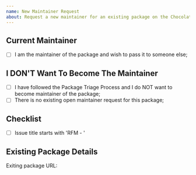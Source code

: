 ```yaml
---
name: New Maintainer Request
about: Request a new maintainer for an existing package on the Chocolatey Community Repository?
---
```


<!--
If you want to request a new maintainer for a package that you DO NOT MAINTAIN, please ensure you have followed the Package Triage Process - https://chocolatey.org/docs/package-triage-process - specifically you have contacted the maintainer using the 'Contact Maintainer' link on the package page.

If you have followed the Package Triage Process above and want to request to become the maintainer of a package that you DO NOT MAINTAIN, please go to the package page and click the 'Contact Site Admins' link and complete the details.

If you have followed the Package Triage Process above and do not want to request to become the maintainer of a package that you DO NOT MAINTAIN, please continue.

Please ensure the issue title starts with 'RFM - ' - for example 'RFM - Adobe Reader'

Please ensure you have the package URL from https://chocolatey.org/packages before continuing.

NOTE: Keep in mind we have an etiquette regarding communication that we expect folks to observe when they are looking for support in the Chocolatey community - https://github.com/chocolatey/chocolatey-package-requests/blob/master/README.md#etiquette-regarding-communication

PLEASE REMOVE THESE COMMENTS ONCE YOU HAVE READ THEM.

-->
## Current Maintainer

- [ ] I am the maintainer of the package and wish to pass it to someone else;

## I DON'T Want To Become The Maintainer

- [ ] I have followed the Package Triage Process and I do NOT want to become maintainer of the package;
- [ ] There is no existing open maintainer request for this package;

## Checklist

- [ ] Issue title starts with 'RFM - '

## Existing Package Details

Exiting package URL: